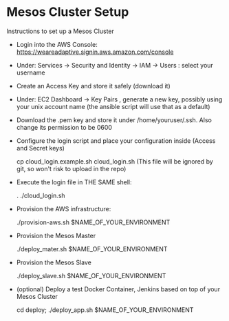 Mesos Cluster Setup
============

Instructions to set up a Mesos Cluster

- Login into the AWS Console: https://weareadaptive.signin.aws.amazon.com/console

- Under: Services -> Security and Identity -> IAM -> Users : select your username

- Create an Access Key and store it safely (download it)

- Under: EC2 Dashboard -> Key Pairs , generate a new key, possibly using your unix account name (the ansible script will use that as a default)

- Download the .pem key and store it under /home/youruser/.ssh. Also change its permission to be 0600

- Configure the login script and place your configuration inside (Access and Secret keys)

  cp cloud_login.example.sh cloud_login.sh    (This file will be ignored by git, so won't risk to upload in the repo)
  
  
- Execute the login file in THE SAME shell:

  . ./cloud_login.sh

- Provision the AWS infrastructure:
 
  ./provision-aws.sh $NAME_OF_YOUR_ENVIRONMENT

- Provision the Mesos Master

  ./deploy_mater.sh $NAME_OF_YOUR_ENVIRONMENT

- Provision the Mesos Slave

  ./deploy_slave.sh $NAME_OF_YOUR_ENVIRONMENT

- (optional) Deploy a test Docker Container, Jenkins based on top of your Mesos Cluster

  cd deploy; ./deploy_app.sh $NAME_OF_YOUR_ENVIRONMENT
